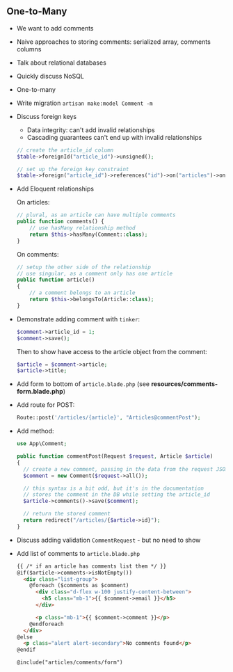 ## One-to-Many
- We want to add comments
- Naive approaches to storing comments: serialized array, comments columns
- Talk about relational databases
- Quickly discuss NoSQL
- One-to-many
- Write migration
    `artisan make:model Comment -m`
- Discuss foreign keys
    - Data integrity: can't add invalid relationships
    - Cascading guarantees can't end up with invalid relationships
    ```php
    // create the article_id column
    $table->foreignId("article_id")->unsigned();

    // set up the foreign key constraint
    $table->foreign("article_id")->references("id")->on("articles")->onDelete("cascade");
    ```

- Add Eloquent relationships

    On articles:
    ```php
    // plural, as an article can have multiple comments
    public function comments() {
        // use hasMany relationship method
        return $this->hasMany(Comment::class);
    }
    ```

    On comments:

    ```php
    // setup the other side of the relationship
    // use singular, as a comment only has one article
    public function article()
    {
        // a comment belongs to an article
        return $this->belongsTo(Article::class);
    }
    ```

- Demonstrate adding comment with `tinker`:
    ```php
    $comment->article_id = 1;
    $comment->save();
    ```
    Then to show have access to the article object from the comment:
    ```php
    $article = $comment->article;
    $article->title;
    ```

- Add form to bottom of `article.blade.php` (see **resources/comments-form.blade.php**)
- Add route for POST:

    ```php
    Route::post('/articles/{article}', "Articles@commentPost");
    ```
- Add method:

    ```php
    use App\Comment;
    ```

    ```php
    public function commentPost(Request $request, Article $article)
    {
      // create a new comment, passing in the data from the request JSON
      $comment = new Comment($request->all());

      // this syntax is a bit odd, but it's in the documentation
      // stores the comment in the DB while setting the article_id
      $article->comments()->save($comment);

      // return the stored comment
      return redirect("/articles/{$article->id}");
    }
    ```

- Discuss adding validation `CommentRequest` - but no need to show
- Add list of comments to `article.blade.php`

    ```html
    {{ /* if an article has comments list them */ }}
    @if($article->comments->isNotEmpty())
      <div class="list-group">
        @foreach ($comments as $comment)
          <div class="d-flex w-100 justify-content-between">
            <h5 class="mb-1">{{ $comment->email }}</h5>
          </div>

          <p class="mb-1">{{ $comment->comment }}</p>
        @endforeach
      </div>
    @else
      <p class="alert alert-secondary">No comments found</p>
    @endif

    @include("articles/comments/form")
    ```
